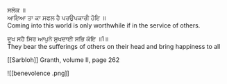 ਸਲੋਕ ॥  
ਆਇਆ ਤਾ ਕਾ ਸਫਲ ਹੈ ਪਰਉਪਕਾਰੀ ਹੋਇ ॥  
Coming into this world is only worthwhile if in the service of others.  

ਦੂਖ ਸਹੈ ਸਿਰ ਆਪੁਨੇ ਸੁਖਦਾਈ ਸਭਿ ਕੋਇ ॥1॥  
They bear the sufferings of others on their head and bring happiness to all  
  
[[Sarbloh]] Granth, volume II, page 262

![[benevolence .png]]